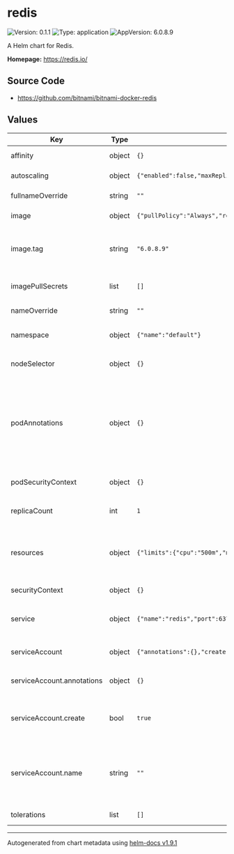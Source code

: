 # redis

![Version: 0.1.1](https://img.shields.io/badge/Version-0.1.1-informational?style=flat-square) ![Type: application](https://img.shields.io/badge/Type-application-informational?style=flat-square) ![AppVersion: 6.0.8.9](https://img.shields.io/badge/AppVersion-6.0.8.9-informational?style=flat-square)

A Helm chart for Redis.

**Homepage:** <https://redis.io/>

## Source Code

* <https://github.com/bitnami/bitnami-docker-redis>

## Values

| Key | Type | Default | Description |
|-----|------|---------|-------------|
| affinity | object | `{}` | Configuration for affinity |
| autoscaling | object | `{"enabled":false,"maxReplicas":100,"minReplicas":1,"targetCPUUtilizationPercentage":80,"targetMemoryUtilizationPercentage":80}` | Configuration for Autoscaling |
| fullnameOverride | string | `""` | Overrides the fullname |
| image | object | `{"pullPolicy":"Always","repository":"mcr.microsoft.com/oss/bitnami/redis","tag":"6.0.8.9"}` | Image to use for deploying |
| image.tag | string | `"6.0.8.9"` | Overrides the image tag whose default is the chart appVersion. |
| imagePullSecrets | list | `[]` | Secret for container registry |
| nameOverride | string | `""` | Overrides the name |
| namespace | object | `{"name":"default"}` | Configure default namespace |
| nodeSelector | object | `{}` | Configuration for nodeSelector |
| podAnnotations | object | `{}` | Additional annotations will be added to the pods of this component as well as to your Deployments or StatefulSets used to create the pods. |
| podSecurityContext | object | `{}` | Pod SecurityContext settings |
| replicaCount | int | `1` | Configure the replicas for the pods |
| resources | object | `{"limits":{"cpu":"500m","memory":"2048M"},"requests":{"cpu":"20m","memory":"512Mi"}}` | Configuration for resources limits (CPU/MEM requests and limits) |
| securityContext | object | `{}` | SecurityContext settings |
| service | object | `{"name":"redis","port":6379,"type":"ClusterIP"}` | Service Type which are use to expose service |
| serviceAccount | object | `{"annotations":{},"create":true,"name":""}` | Configuration for service account |
| serviceAccount.annotations | object | `{}` | Annotations to add to the service account |
| serviceAccount.create | bool | `true` | Specifies whether a service account should be created |
| serviceAccount.name | string | `""` | If not set and create is true, a name is generated using the fullname template |
| tolerations | list | `[]` | Configuration for tolerations |

----------------------------------------------
Autogenerated from chart metadata using [helm-docs v1.9.1](https://github.com/norwoodj/helm-docs/releases/v1.9.1)
